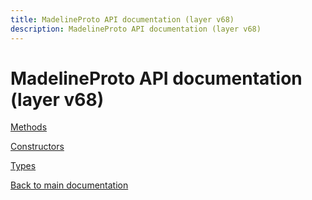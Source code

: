 ```yaml
---
title: MadelineProto API documentation (layer v68)
description: MadelineProto API documentation (layer v68)
---
```

# MadelineProto API documentation (layer v68)  

[Methods](methods/)

[Constructors](constructors/)

[Types](types/)


[Back to main documentation](..)
